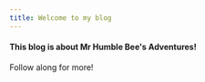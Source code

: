 ```yaml
---
title: Welcome to my blog
---
```


#### This blog is about Mr Humble Bee's Adventures!

Follow along for more!
